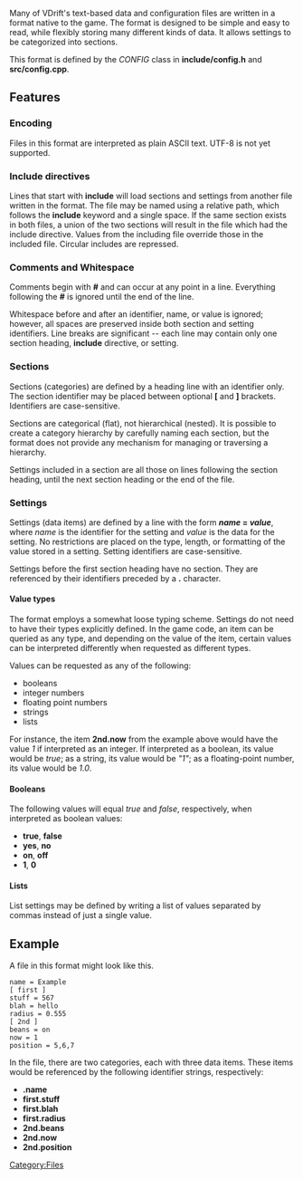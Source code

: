 Many of VDrift's text-based data and configuration files are written in a format native to the game. The format is designed to be simple and easy to read, while flexibly storing many different kinds of data. It allows settings to be categorized into sections.

This format is defined by the *CONFIG* class in **include/config.h** and **src/config.cpp**.

Features
--------

### Encoding

Files in this format are interpreted as plain ASCII text. UTF-8 is not yet supported.

### Include directives

Lines that start with **include** will load sections and settings from another file written in the format. The file may be named using a relative path, which follows the **include** keyword and a single space. If the same section exists in both files, a union of the two sections will result in the file which had the include directive. Values from the including file override those in the included file. Circular includes are repressed.

### Comments and Whitespace

Comments begin with **\#** and can occur at any point in a line. Everything following the **\#** is ignored until the end of the line.

Whitespace before and after an identifier, name, or value is ignored; however, all spaces are preserved inside both section and setting identifiers. Line breaks are significant -- each line may contain only one section heading, **include** directive, or setting.

### Sections

Sections (categories) are defined by a heading line with an identifier only. The section identifier may be placed between optional **\[** and **\]** brackets. Identifiers are case-sensitive.

Sections are categorical (flat), not hierarchical (nested). It is possible to create a category hierarchy by carefully naming each section, but the format does not provide any mechanism for managing or traversing a hierarchy.

Settings included in a section are all those on lines following the section heading, until the next section heading or the end of the file.

### Settings

Settings (data items) are defined by a line with the form ***name* = *value***, where *name* is the identifier for the setting and *value* is the data for the setting. No restrictions are placed on the type, length, or formatting of the value stored in a setting. Setting identifiers are case-sensitive.

Settings before the first section heading have no section. They are referenced by their identifiers preceded by a **.** character.

#### Value types

The format employs a somewhat loose typing scheme. Settings do not need to have their types explicitly defined. In the game code, an item can be queried as any type, and depending on the value of the item, certain values can be interpreted differently when requested as different types.

Values can be requested as any of the following:

-   booleans
-   integer numbers
-   floating point numbers
-   strings
-   lists

For instance, the item **2nd.now** from the example above would have the value *1* if interpreted as an integer. If interpreted as a boolean, its value would be *true*; as a string, its value would be *"1"*; as a floating-point number, its value would be *1.0*.

#### Booleans

The following values will equal *true* and *false*, respectively, when interpreted as boolean values:

-   **true**, **false**
-   **yes**, **no**
-   **on**, **off**
-   **1**, **0**

#### Lists

List settings may be defined by writing a list of values separated by commas instead of just a single value.

Example
-------

A file in this format might look like this.

    name = Example
    [ first ]
    stuff = 567
    blah = hello
    radius = 0.555
    [ 2nd ]
    beans = on
    now = 1
    position = 5,6,7

In the file, there are two categories, each with three data items. These items would be referenced by the following identifier strings, respectively:

-   **.name**
-   **first.stuff**
-   **first.blah**
-   **first.radius**
-   **2nd.beans**
-   **2nd.now**
-   **2nd.position**

<Category:Files>
